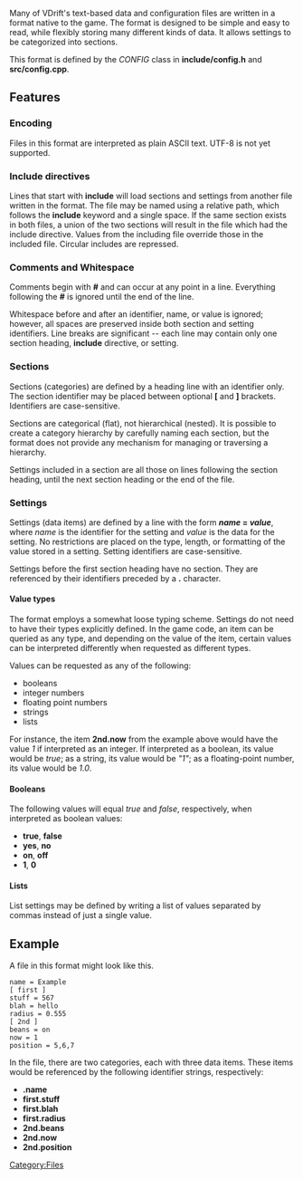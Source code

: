 Many of VDrift's text-based data and configuration files are written in a format native to the game. The format is designed to be simple and easy to read, while flexibly storing many different kinds of data. It allows settings to be categorized into sections.

This format is defined by the *CONFIG* class in **include/config.h** and **src/config.cpp**.

Features
--------

### Encoding

Files in this format are interpreted as plain ASCII text. UTF-8 is not yet supported.

### Include directives

Lines that start with **include** will load sections and settings from another file written in the format. The file may be named using a relative path, which follows the **include** keyword and a single space. If the same section exists in both files, a union of the two sections will result in the file which had the include directive. Values from the including file override those in the included file. Circular includes are repressed.

### Comments and Whitespace

Comments begin with **\#** and can occur at any point in a line. Everything following the **\#** is ignored until the end of the line.

Whitespace before and after an identifier, name, or value is ignored; however, all spaces are preserved inside both section and setting identifiers. Line breaks are significant -- each line may contain only one section heading, **include** directive, or setting.

### Sections

Sections (categories) are defined by a heading line with an identifier only. The section identifier may be placed between optional **\[** and **\]** brackets. Identifiers are case-sensitive.

Sections are categorical (flat), not hierarchical (nested). It is possible to create a category hierarchy by carefully naming each section, but the format does not provide any mechanism for managing or traversing a hierarchy.

Settings included in a section are all those on lines following the section heading, until the next section heading or the end of the file.

### Settings

Settings (data items) are defined by a line with the form ***name* = *value***, where *name* is the identifier for the setting and *value* is the data for the setting. No restrictions are placed on the type, length, or formatting of the value stored in a setting. Setting identifiers are case-sensitive.

Settings before the first section heading have no section. They are referenced by their identifiers preceded by a **.** character.

#### Value types

The format employs a somewhat loose typing scheme. Settings do not need to have their types explicitly defined. In the game code, an item can be queried as any type, and depending on the value of the item, certain values can be interpreted differently when requested as different types.

Values can be requested as any of the following:

-   booleans
-   integer numbers
-   floating point numbers
-   strings
-   lists

For instance, the item **2nd.now** from the example above would have the value *1* if interpreted as an integer. If interpreted as a boolean, its value would be *true*; as a string, its value would be *"1"*; as a floating-point number, its value would be *1.0*.

#### Booleans

The following values will equal *true* and *false*, respectively, when interpreted as boolean values:

-   **true**, **false**
-   **yes**, **no**
-   **on**, **off**
-   **1**, **0**

#### Lists

List settings may be defined by writing a list of values separated by commas instead of just a single value.

Example
-------

A file in this format might look like this.

    name = Example
    [ first ]
    stuff = 567
    blah = hello
    radius = 0.555
    [ 2nd ]
    beans = on
    now = 1
    position = 5,6,7

In the file, there are two categories, each with three data items. These items would be referenced by the following identifier strings, respectively:

-   **.name**
-   **first.stuff**
-   **first.blah**
-   **first.radius**
-   **2nd.beans**
-   **2nd.now**
-   **2nd.position**

<Category:Files>
